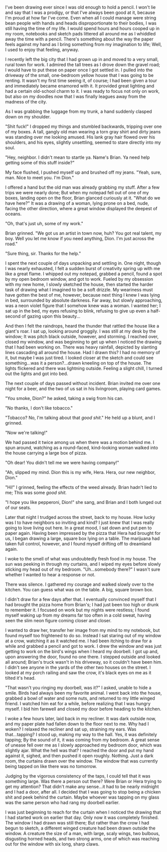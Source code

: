  I've been drawing ever since I was old enough to hold a pencil. I won't lie and say that I was a prodigy, or that I've always been good at it, because I'm proud at how far I've come. Even when all I could manage were string bean people with hands and heads disproportionate to their bodies, I was still having the time of my life. I would spend hours and hours cooped up in my room, notebooks and sketch pads littered all around me as I whiddled away the time with a pencil. There's something about the way the paper feels against my hand as I bring something from my imagination to life; Well, I used to enjoy that feeling, anyway. 

 I recently left the big city that I had grown up in and moved to a very small, rural town for work. I admired the tall trees as I drove down the gravel road; I would have to put these on paper once I got settled in. I pulled into the driveway of the small, one-bedroom yellow house that I was going to be renting. It wasn't my first time seeing it, of course; I had been given a tour and immediately became enamored with it. It provided great lighting and had a certain old-school charm to it. I was ready to focus not only on work, but also on my doodles now that I was finally leagues away from the madness of the city. 

 As I was grabbing the luggage from my trunk, a hand suddenly clasped down on my shoulder. 

 "Shit fuck!" I dropped my things and stumbled backwards, tripping over one of my boxes. A tall, gangly old man wearing a torn gray shirt and dirty jeans was standing over me looking amused. His lank gray hair flowed over his shoulders, and his eyes, slightly unsettling, seemed to stare directly into my soul. 

 "Hey, neighbor. I didn't mean to startle ya. Name's Brian. Ya need help getting some of this stuff inside?" 

 My face flushed, I pushed myself up and brushed off my jeans. "Yeah, sure, man. Nice to meet you. I'm Dion." 

 I offered a hand but the old man was already grabbing my stuff. After a few trips we were nearly done; But when my notepad fell out of one of my boxes, landing open on the floor, Brian glanced curiously at it. "What do we have here?" It was a drawing of a woman, lying prone on a bed, nude, facing the other direction, where a great window displayed the deepest of oceans. 

 "Oh, that's just uh, some of my work." 

 Brian grinned. "We got us an artist in town now, huh? You got real talent, my boy. Well you let me know if you need anything, Dion. I'm just across the road." 

 "Sure thing, sir. Thanks for the help." 

 I spent the next couple of days unpacking and settling in. One night, though I was nearly exhausted, I felt a sudden burst of creativity spring up with me like a great flame. I whipped out my notepad, grabbed a pencil, found a spot by my open bedroom window, and got to work. Fueled by my obsession with my new home, I slowly sketched the house, then started the harder task of drawing what I imagined to be a soft drizzle. My weariness must have gotten the best of me, however, because next thing I knew I was lying in bed, surrounded by absolute darkness. Far away, but slowly approaching, was a neon violet figure that I somehow knew was a woman. I wanted her; I sat up in the bed, my eyes refusing to blink, refusing to give up even a half-second of gazing upon this beauty...

 And then I felt the raindrops, heard the thunder that rattled the house like a giant's roar. I sat up, looking around groggily. I was still at my desk by the window; It was pitch black outside, however, and storming. I reached over, closed my window, and was beginning to get up when I noticed the drawing that I had been working on. There was heavy rainfall, depicted by slanting lines cascading all around the house. Had I drawn this? I had no memory of it, but maybe I was just tired. I looked closer at the sketch and could see something...was it a person?...drawn kneeling on top of the house. The lights flickered and there was lightning outside. Feeling a slight chill, I turned out the lights and got into bed. 

 The next couple of days passed without incident. Brian invited me over one night for a beer, and the two of us sat in his livingroom, playing card games. 

 "You smoke, Dion?" he asked, taking a swig from his can. 

 "No thanks, I don't like tobacco." 

 "Tobacco? No, I'm talking about that *good shit*." He held up a blunt, and I grinned. 

 "Now we're talking!" 

 We had passed it twice among us when there was a motion behind me. I spun around, watching as a round-faced, kind-looking woman walked into the house carrying a large box of pizza. 

 "Oh dear! You didn't tell me we were having company!" 

 "Ah, slipped my mind. Dion this is my wife, Hera. Hera, our new neighbor, Dion." 

 "Hi!" I grinned, feeling the effects of the weed already. Brian hadn't lied to me; This was some *good shit.* 

 "I hope you like pepperoni, Dion!" she sang, and Brian and I both lunged out of our seats. 

 Later that night I trudged across the street, back to my house. How lucky was I to have neighbors so inviting and kind? I just knew that I was really going to love living out here. In a great mood, I sat down and put pen to paper again. Having been impressed by the pizza that Hera had brought for us, I began drawing a large, square box lying on a table. The marijuana had taken full control, however, and I found myself drifting off to dreamland again. 

 I woke to the smell of what was undoubtedly fresh food in my house. The sun was peeking in through my curtains, and I wiped my eyes before slowly sticking my head out of my bedroom. "Uh...somebody there?" I wasn't sure whether I wanted to hear a response or not. 

 There was silence. I gathered my courage and walked slowly over to the kitchen. You can guess what was on the table. A big, square brown box. 

 I didn't draw for a few days after that. I eventually convinced myself that I had brought the pizza home from Brian's; I had just been too high or drunk to remember it. I focused on work but my nights were restless; I found myself waking up from my dreams far too often in a cold sweat, having seen the slim neon figure coming closer and closer. 

 I wanted to draw her, transfer her image from my mind to my notebook, but found myself too frightened to do so. Instead I sat staring out of my window at a crow, watching it as it watched me. I had been itching to draw for a while and grabbed a pencil and got to work. I drew the window and was just getting to work on the bird's wings when I heard my doorbell. I got up and, upon answering the door, found no one there. I stepped outside and looked all around; Brian's truck wasn't in his driveway, so it couldn't have been him. I didn't see anyone in the yards of the other two houses on the street. I looked at my porch railing and saw the crow, it's black eyes on me as it tilted it's head. 

 "That wasn't you ringing my doorbell, was it?" I asked, unable to hide a smile. Birds had always been my favorite animal. I went back into the house, grabbed a bowl of water and some nuts, and returned to my little winged friend. I watched him eat for a while, before realizing that I was hungry myself. I bid him farewell and closed my door before heading to the kitchen. 

 I woke a few hours later, laid back in my recliner. It was dark outside now, and my paper plate had fallen down to the floor next to me. Why had I woken? I relaxed the recliner and sat up, straining my ears. Was that...tapping? I stood up, making my way to the hall. Yes, it was definitely tapping; By the sound of it, it was coming from my bedroom. A great sense of unease fell over me as I slowly approached my bedroom door, which was slightly ajar. What the hell was that? I reached the door and put my hand against it, sighed, and then pushed it open roughly. Nothing. Just a dark room, the curtains drawn over the window. The window that was currently being tapped on like there was no tomorrow. 

 Judging by the vigorous consistency of the taps, I could tell that it was something large. Was there a person out there? Were Brian or Hera trying to get my attention? That didn't make any sense...it had to be nearly midnight and I had a door, after all. I decided that I was going to stop being a chicken shit and peek behind the curtain. Maybe whoever was tapping on my glass was the same person who had rang my doorbell earlier. 

 I was just beginning to reach for the curtain when I noticed the drawing that I had started work on earlier that day. Only now it was completely finished. The window I had drawn was still there; But rather than the crow I had begun to sketch, a different winged creature had been drawn outside the window. A creature the size of a man, with large, scaly wings, two bulbous, disgusting horned heads, and two strong arms, one of which was reaching out for the window with six long, sharp claws.